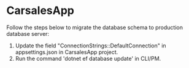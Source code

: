 # CarsalesApp

Follow the steps below to migrate the database schema to production database server:
1. Update the field "ConnectionStrings::DefaultConnection" in appsettings.json in CarsalesApp project.
2. Run the command 'dotnet ef database update' in CLI/PM.
